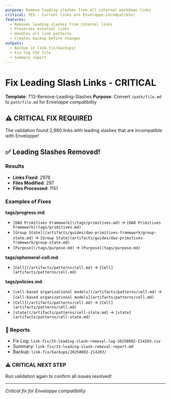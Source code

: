 ```yaml
---
purpose: Remove leading slashes from all internal markdown links
critical: YES - Current links are Enveloppe-incompatible!
features:
  - Removes leading slashes from internal links
  - Preserves external links
  - Handles all link patterns
  - Creates backup before changes
outputs:
  - Backup in link-fix/backups/
  - Fix log CSV file
  - Summary report
---
```


# Fix Leading Slash Links - CRITICAL

**Template**: T13-Remove-Leading-Slashes
**Purpose**: Convert `/path/file.md` to `path/file.md` for Enveloppe compatibility

## ⚠️ CRITICAL FIX REQUIRED

The validation found 2,980 links with leading slashes that are incompatible with Enveloppe!

## ✅ Leading Slashes Removed!

### Results
- **Links Fixed**: 2976
- **Files Modified**: 297
- **Files Processed**: 1151

### Examples of Fixes

**tags/progress.md**:
- `[DAO Primitives Framework](/tags/primitives.md)` → `[DAO Primitives Framework](tags/primitives.md)`
- `[Group State](/artifacts/guides/dao-primitives-framework/group-state.md)` → `[Group State](artifacts/guides/dao-primitives-framework/group-state.md)`
- `[Purpose](/tags/purpose.md)` → `[Purpose](tags/purpose.md)`

**tags/ephemeral-cell.md**:
- `[Cell](/artifacts/patterns/cell.md)` → `[Cell](artifacts/patterns/cell.md)`

**tags/policies.md**:
- `[cell-based organizational models](/artifacts/patterns/cell.md)` → `[cell-based organizational models](artifacts/patterns/cell.md)`
- `[Cell](/artifacts/patterns/cell.md)` → `[Cell](artifacts/patterns/cell.md)`
- `[state](/artifacts/patterns/cell-state.md)` → `[state](artifacts/patterns/cell-state.md)`

### 📄 Reports
- Fix Log: `link-fix/33-leading-slash-removal-log-20250802-214203.csv`
- Summary: `link-fix/33-leading-slash-removal-report.md`
- Backup: `link-fix/backups/20250802-214203/`

### ⚠️ CRITICAL NEXT STEP
Run validation again to confirm all issues resolved!

---

*Critical fix for Enveloppe compatibility*